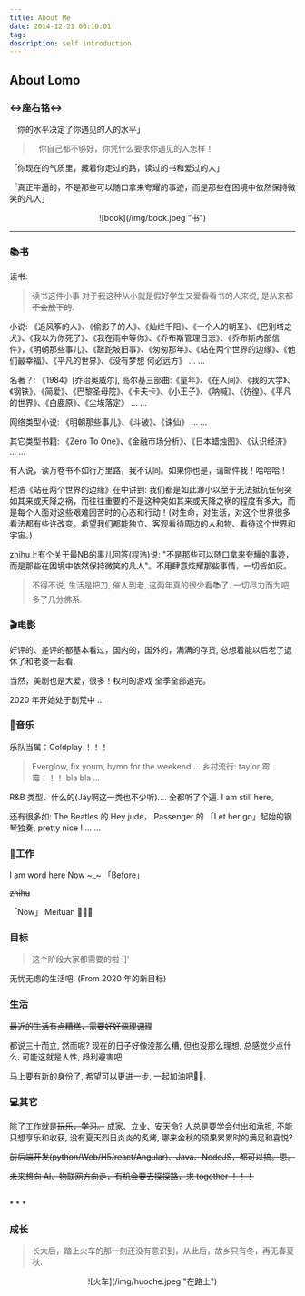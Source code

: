 ```yaml
---
title: About Me
date: 2014-12-21 00:10:01
tag: 
description: self introduction
---
```


## About Lomo


### ↔️座右铭↔️

「你的水平决定了你遇见的人的水平」


> &nbsp;&nbsp;&nbsp;你自己都不够好，你凭什么要求你遇见的人怎样！

「你现在的气质里，藏着你走过的路，读过的书和爱过的人」


「真正牛逼的，不是那些可以随口拿来夸耀的事迹，而是那些在困境中依然保持微笑的凡人」

<div align='center'>
    <!-- <img width="450" height="350" src="http://oluzh4sa6.bkt.clouddn.com/GitHubPages/article/tomorrow.jpeg" /> -->
    ![book](/img/book.jpeg "书")
    <br>
</div>


- - -

### 📚书

读书:

> 读书这件小事 对于我这种从小就是假好学生又爱看看书的人来说, <s>是从来都不会放下的</s>.

小说: 《追风筝的人》、《偷影子的人》、《灿烂千阳》、《一个人的朝圣》、《巴别塔之犬》、《我以为你死了》、《我在雨中等你》、《乔布斯管理日志》、《乔布斯内部信件》，《明朝那些事儿》、《蹉跎坡旧事》、《匆匆那年》、《站在两个世界的边缘》、《他们最幸福》、《平凡的世界》、《没有梦想 何必远方》
... ...

名著？: 《1984》[乔治奥威尔], 高尔基三部曲:《童年》、《在人间》、《我的大学》、《钢铁》、《简爱》、《巴黎圣母院》、《卡夫卡》、《小王子》、《呐喊》、《彷徨》、《平凡的世界》、《白鹿原》、《尘埃落定》
... ...

网络类型小说: 《明朝那些事儿》、《斗破》、《诛仙》
... ...

其它类型书籍: 《Zero To One》、《金融市场分析》、《日本蜡烛图》、《认识经济》
... ...

有人说，读万卷书不如行万里路，我不认同。如果你也是，请邮件我！哈哈哈！

程浩《站在两个世界的边缘》在中讲到: 我们都是如此渺小以至于无法抵抗任何突如其来或天降之祸，而往往重要的不是这种突如其来或天降之祸的程度有多大，而是每个人面对这些艰难困苦时的心态和行动！(对生命，对生活，对这个世界很多看法都有些许改变。希望我们都能独立、客观看待周边的人和物、看待这个世界和宇宙。)

zhihu上有个关于最NB的事儿回答(程浩)说: "不是那些可以随口拿来夸耀的事迹，而是那些在困境中依然保持微笑的凡人"。不用肆意炫耀那些事情，一切皆如灰。

> 不得不说, 生活是把刀, 催人到老, 这两年真的很少看📚了. 一切尽力而为吧, 多了几分佛系.

### 🎬电影
好评的、差评的都基本看过，国内的，国外的，满满的存货, 总想着能以后老了退休了和老婆一起看.

当然，美剧也是大爱，很多！权利的游戏 全季全部追完。

2020 年开始处于剧荒中 ...

### 🎵音乐
乐队当属：Coldplay ！！！
> Everglow, fix youm, hymn for the weekend ...
乡村流行: taylor 霉霉！！！
> bla bla ...

R&B 类型、什么的(Jay啊这一类也不少听).... 全都听了个遍. I am still here。

还有很多如: The Beatles 的 Hey jude， Passenger 的 「Let her go」起始的钢琴独奏, pretty nice !
... ...

### 📅工作

I am word here Now ~_~ 「Before」

<s>zhihu </s>

「Now」 Meituan 🚴🚴🚴

### 目标

> 这个阶段大家都需要的啦 :]'

无忧无虑的生活吧.
(From 2020 年的新目标)

### 生活

<s>最近的生活有点糟糕，需要好好调理调理</s>

都说三十而立, 然而呢? 现在的日子好像没那么糟, 但也没那么理想, 总感觉少点什么. 可能这就是人性, 趋利避害吧.

马上要有新的身份了, 希望可以更进一步, 一起加油吧💪🏻.

### 💻其它

除了工作就是<s>玩乐，学习。</s>
成家、立业、安天命? 人总是要学会付出和承担, 不能只想享乐和收获, 没有夏天烈日炎炎的炙烤, 哪来金秋的硕果累累时的满足和喜悦?


<s>前后端开发(python/Web/H5/react/Angular)、Java、NodeJS，都可以搞。恩。</s>

<s>未来想向 AI、物联网方向走，有机会要去探探路，求 together ！！！</s>

<br>
* * *

### 成长

> 长大后，踏上火车的那一刻还没有意识到，从此后，故乡只有冬，再无春夏秋.

<div align="center">
    ![火车](/img/huoche.jpeg "在路上")
</div>
 
